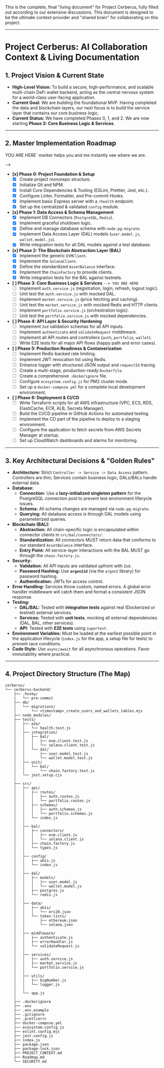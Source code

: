 This is the complete, final "living document" for Project Cerberus, fully filled out according to our extensive discussions. This document is designed to be the ultimate context-provider and "shared brain" for collaborating on this project.

---

# **Project Cerberus: AI Collaboration Context & Living Documentation**
<!-- 
  INSTRUCTIONS FOR THE HUMAN (YOU):
  1. **THIS IS OUR SHARED BRAIN.** Keep it open while you work.
  2. **UPDATE IT AFTER EVERY COMMIT.** The state of this doc MUST match the `develop` branch.
  3. **PASTE RELEVANT SECTIONS TO ME.** At the start of a new work session, copy/paste the relevant parts (e.g., Current State, Goal, Key Decisions) into our chat to brief me.
-->

## **1. Project Vision & Current State**

-   **High-Level Vision:** To build a secure, high-performance, and scalable multi-chain DeFi wallet backend, acting as the central nervous system for a world-class user-facing application.
-    **Current Goal:** We are building the foundational MVP. Having completed the data and blockchain layers, our next focus is to build the service layer that contains our core business logic.
-   **Current Status:** We have completed Phases 0, 1, and 2. We are now starting **Phase 3: Core Business Logic & Services**.

---

## **2. Master Implementation Roadmap**
<!-- 
  HOW TO USE:
  - Update this like a checklist. Change `[ ]` to `[x]` when a task is complete and committed.
  - The `--> YOU ARE HERE` marker helps you and me instantly see where we are.
-->

-   **[x] Phase 0: Project Foundation & Setup**
    -   [x] Create project monorepo structure.
    -   [x] Initialize Git and NPM.
    -   [x] Install Core Dependencies & Tooling (ESLint, Prettier, Jest, etc.).
    *   [x] Configure Linter, Formatter, and Pre-commit Hooks.
    *   [x] Implement basic Express server with a `/health` endpoint.
    *   [x] Set up the centralized & validated `config` module.

-   **[x] Phase 1: Data Access & Schema Management** 
    *   [x] Implement DB Connectors (`PostgreSQL`, `Redis`).
    *   [x] Implement graceful shutdown logic.
    *   [x] Define and manage database schema with `node-pg-migrate`.
    *   [x] Implement Data Access Layer (DAL) models (`user.model.js`, `wallet.model.js`).
    *   [x] Write integration tests for all DAL models against a test database.

-   **[x] Phase 2: The Blockchain Abstraction Layer (BAL)** 
    *   [x] Implement the generic `EVMClient`.
    *   [x] Implement the `SolanaClient`.
    *   [x] Define the standardized `AssetBalance` interface.
    *   [x] Implement the `ChainFactory` to provide clients.
    *   [x] Write integration tests for the BAL against testnets.

-   **[ ] Phase 3: Core Business Logic & Services** `--> YOU ARE HERE`
    *   [ ] Implement `auth.service.js` (registration, login, refresh, logout logic).
    *   [ ] Unit test the `auth.service.js` with mocked DAL.
    *   [ ] Implement `market.service.js` (price fetching and caching).
    *   [ ] Unit test the `market.service.js` with mocked Redis and HTTP clients.
    *   [ ] Implement `portfolio.service.js` (orchestration logic).
    *   [ ] Unit test the `portfolio.service.js` with mocked dependencies.

-   **[ ] Phase 4: API Layer & Security Hardening**
    *   [ ] Implement `Zod` validation schemas for all API inputs.
    *   [ ] Implement `authenticate` and `validateRequest` middleware.
    *   [ ] Implement all API routes and controllers (`auth`, `portfolio`, `wallet`).
    *   [ ] Write E2E tests for all major API flows (happy path and error cases).

-   **[ ] Phase 5: Production Readiness & Containerization**
    *   [ ] Implement Redis-backed rate limiting.
    *   [ ] Implement JWT revocation list using Redis.
    *   [ ] Enhance logger with structured JSON output and `requestId` tracing.
    *   [ ] Create a multi-stage, production-ready `Dockerfile`.
    *   [ ] Create a comprehensive `.dockerignore` file.
    *   [ ] Configure `ecosystem.config.js` for PM2 cluster mode.
    *   [ ] Set up a `docker-compose.yml` for a complete local development environment.

-   **[ ] Phase 6: Deployment & CI/CD**
    *   [ ] Write Terraform scripts for all AWS infrastructure (VPC, ECS, RDS, ElastiCache, ECR, ALB, Secrets Manager).
    *   [ ] Build the CI/CD pipeline in GitHub Actions for automated testing.
    *   [ ] Implement the CD part of the pipeline to deploy to a staging environment.
    *   [ ] Configure the application to fetch secrets from AWS Secrets Manager at startup.
    *   [ ] Set up CloudWatch dashboards and alarms for monitoring.

---

## **3. Key Architectural Decisions & "Golden Rules"**
<!--
  This is our constitution, consolidated and cleaned. It prevents me from suggesting solutions that contradict our choices.
-->

-   **Architecture:** Strict `Controller -> Service -> Data Access` pattern. Controllers are thin; Services contain business logic; DALs/BALs handle external data.
-   **Database:**
    -   **Connection:** Use a **lazy-initialized singleton pattern** for the PostgreSQL connection pool to prevent test environment lifecycle issues.
    -   **Schema:** All schema changes are managed via `node-pg-migrate`.
    -   **Querying:** All database access is through DAL models using parameterized queries.
-   **Blockchain (BAL):**
    -   **Abstraction:** All chain-specific logic is encapsulated within connector clients in `src/bal/connectors/`.
    -   **Standardization:** All connectors MUST return data that conforms to our standard `AssetBalance` interface.
    -   **Entry Point:** All service-layer interactions with the BAL MUST go through the `chain.factory.js`.
-   **Security:**
    -   **Validation:** All API inputs are validated upfront with `Zod`.
    -   **Password Hashing:** Use **`argon2id`** (via the `argon2` library) for password hashing.
    -   **Authentication:** JWTs for access control.
-   **Error Handling:** Services throw custom, named errors. A global error handler middleware will catch them and format a consistent JSON response.
-   **Testing:**
    -   **DAL/BAL:** Tested with **integration tests** against real (Dockerized or testnet) external services.
    -   **Services:** Tested with **unit tests**, mocking all external dependencies (DAL, BAL, other services).
    -   **API:** Tested with **E2E tests** using `supertest`.
-   **Environment Variables:** Must be loaded at the earliest possible point in the application lifecycle (`index.js` for the app, a setup file for tests) to prevent race conditions.
-   **Code Style:** Use `async/await` for all asynchronous operations. Favor immutability where practical.


---


## **4. Project Directory Structure (The Map)**

```
cerberus/
└── cerberus-backend/
    ├── .husky/
    │   └── pre-commit
    ├── db/
    │   └── migrations/
    │       └── <timestamp>_create_users_and_wallets_tables.mjs
    ├── node_modules/
    ├── tests/
    │   ├── e2e/
    │   │   └── health.test.js
    │   ├── integration/
    │   │   ├── bal/
    │   │   │   ├── evm.client.test.js
    │   │   │   └── solana.client.test.js
    │   │   └── dal/
    │   │       ├── user.model.test.js
    │   │       └── wallet.model.test.js
    │   ├── unit/
    │   │   └── bal/
    │   │       └── chain.factory.test.js
    │   └── jest.setup.cjs
    │
    ├── src/
    │   ├── api/
    │   │   ├── routes/
    │   │   │   ├── auth.routes.js
    │   │   │   └── portfolio.routes.js
    │   │   ├── schemas/
    │   │   │   ├── auth.schemas.js
    │   │   │   └── portfolio.schemas.js
    │   │   └── index.js
    │   │
    │   ├── bal/
    │   │   ├── connectors/
    │   │   │   ├── evm.client.js
    │   │   │   └── solana.client.js
    │   │   ├── chain.factory.js
    │   │   └── types.js
    │   │
    │   ├── config/
    │   │   ├── abis.js
    │   │   └── index.js
    │   │
    │   ├── dal/
    │   │   ├── models/
    │   │   │   ├── user.model.js
    │   │   │   └── wallet.model.js
    │   │   ├── postgres.js
    │   │   └── redis.js
    │   │
    │   ├── data/
    │   │   ├── abis/
    │   │   │   └── erc20.json
    │   │   └── token-lists/
    │   │       ├── ethereum.json
    │   │       └── solana.json
    │   │
    │   ├── middleware/
    │   │   ├── authenticate.js
    │   │   ├── errorHandler.js
    │   │   └── validateRequest.js
    │   │
    │   ├── services/
    │   │   ├── auth.service.js
    │   │   ├── market.service.js
    │   │   └── portfolio.service.js
    │   │
    │   ├── utils/
    │   │   ├── bigNumber.js
    │   │   └── logger.js
    │   │
    │   └── app.js
    │
    ├── .dockerignore
    ├── .env
    ├── .env.example
    ├── .gitignore
    ├── .prettierrc
    ├── docker-compose.yml
    ├── ecosystem.config.js
    ├── eslint.config.mjs
    ├── jest.config.js
    ├── index.js
    ├── package.json
    ├── package-lock.json
    ├── PROJECT_CONTEXT.md
    ├── Roadmap.md
    └── SECURITY.md
```